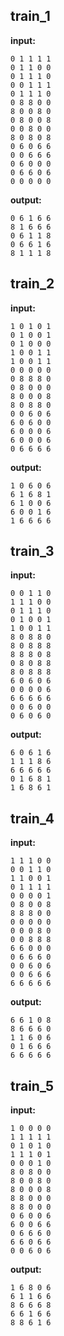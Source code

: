 
## train_1

**input:**
```
0 1 1 1 1
0 1 1 0 0
0 1 1 1 0
0 0 1 1 1
0 1 1 1 0
0 8 8 0 0
8 0 0 8 0
0 8 0 0 8
0 0 8 0 0
8 0 8 0 8
0 6 0 6 6
0 0 6 6 6
0 6 0 0 0
0 6 6 0 6
0 0 0 0 0
```


**output:**
```
0 6 1 6 6
8 1 6 6 6
0 6 1 1 8
0 6 6 1 6
8 1 1 1 8
```


## train_2

**input:**
```
1 0 1 0 1
0 1 0 0 1
0 1 0 0 0
1 0 0 1 1
1 0 0 1 1
0 0 0 0 0
0 8 8 8 0
0 8 0 0 0
8 0 0 0 8
8 0 8 8 0
0 0 6 0 6
6 0 6 0 0
6 0 0 0 6
6 0 0 0 6
0 6 6 6 6
```


**output:**
```
1 0 6 0 6
6 1 6 8 1
6 1 0 0 6
6 0 0 1 6
1 6 6 6 6
```


## train_3

**input:**
```
0 0 1 1 0
1 1 1 0 0
0 1 1 1 0
0 1 0 0 1
1 0 0 1 1
8 0 8 8 0
8 0 8 8 8
8 8 8 0 8
0 8 0 8 8
8 0 8 8 8
6 0 6 0 6
0 0 0 0 6
6 6 6 6 6
0 0 6 0 0
0 6 0 6 0
```


**output:**
```
6 0 6 1 6
1 1 1 8 6
6 6 6 6 6
0 1 6 8 1
1 6 8 6 1
```


## train_4

**input:**
```
1 1 1 0 0
0 0 1 1 0
1 1 0 0 1
0 1 1 1 1
0 0 0 0 1
0 8 0 0 8
8 8 8 0 0
0 0 0 0 0
0 0 0 8 0
0 0 8 8 8
6 6 0 0 0
0 6 6 6 0
0 0 6 0 6
0 0 6 6 6
6 6 6 6 6
```


**output:**
```
6 6 1 0 8
8 6 6 6 0
1 1 6 0 6
0 1 6 6 6
6 6 6 6 6
```


## train_5

**input:**
```
1 0 0 0 0
1 1 1 1 1
0 1 0 1 0
1 1 1 0 1
0 0 0 1 0
8 0 8 0 0
8 0 0 8 0
8 0 0 0 8
8 8 0 0 0
8 8 0 0 0
0 6 0 0 6
6 0 0 6 6
0 6 6 6 0
6 6 0 6 6
0 0 6 0 6
```


**output:**
```
1 6 8 0 6
6 1 1 6 6
8 6 6 6 8
6 6 1 6 6
8 8 6 1 6
```

